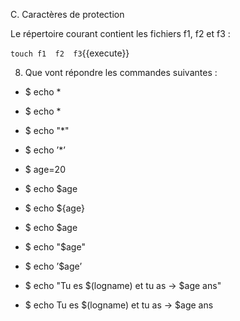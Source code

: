 C.	Caractères de protection

Le répertoire courant contient les fichiers f1, f2 et f3 :

` touch f1  f2  f3 `{{execute}} 

8.	Que vont répondre les commandes suivantes :

-	$ echo *

-	$ echo \*

-	$ echo "*"

-	$ echo ’*’

-	$ age=20  

-	$ echo $age

-	$ echo ${age}

-	$ echo \$age

-	$ echo "$age"

-	$ echo ’$age’

-	$ echo "Tu es $(logname) et tu as -> $age ans"

-	$ echo Tu es $(logname) et tu as -> $age ans